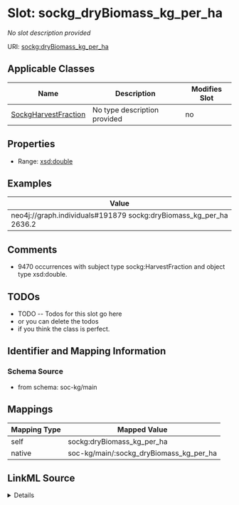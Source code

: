 

# Slot: sockg_dryBiomass_kg_per_ha


_No slot description provided_





URI: [sockg:dryBiomass_kg_per_ha](http://www.semanticweb.org/sockg/ontologies/2024/0/soil-carbon-ontology/dryBiomass_kg_per_ha)



<!-- no inheritance hierarchy -->





## Applicable Classes

| Name | Description | Modifies Slot |
| --- | --- | --- |
| [SockgHarvestFraction](../classes/SockgHarvestFraction.md) | No type description provided |  no  |







## Properties

* Range: [xsd:double](http://www.w3.org/2001/XMLSchema#double)






## Examples

| Value |
| --- |
| neo4j://graph.individuals#191879 sockg:dryBiomass_kg_per_ha 2636.2 |

## Comments

* 9470 occurrences with subject type sockg:HarvestFraction and object type xsd:double.

## TODOs

* TODO -- Todos for this slot go here
* or you can delete the todos
* if you think the class is perfect.

## Identifier and Mapping Information







### Schema Source


* from schema: soc-kg/main




## Mappings

| Mapping Type | Mapped Value |
| ---  | ---  |
| self | sockg:dryBiomass_kg_per_ha |
| native | soc-kg/main/:sockg_dryBiomass_kg_per_ha |




## LinkML Source

<details>
```yaml
name: sockg_dryBiomass_kg_per_ha
description: No slot description provided
todos:
- TODO -- Todos for this slot go here
- or you can delete the todos
- if you think the class is perfect.
comments:
- 9470 occurrences with subject type sockg:HarvestFraction and object type xsd:double.
examples:
- value: neo4j://graph.individuals#191879 sockg:dryBiomass_kg_per_ha 2636.2
from_schema: soc-kg/main
rank: 1000
slot_uri: sockg:dryBiomass_kg_per_ha
alias: sockg_dryBiomass_kg_per_ha
domain_of:
- sockg_HarvestFraction
range: double

```
</details>
